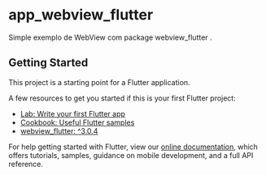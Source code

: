 # app_webview_flutter

Simple exemplo de WebView com package webview_flutter .

## Getting Started

This project is a starting point for a Flutter application.

A few resources to get you started if this is your first Flutter project:

- [Lab: Write your first Flutter app](https://flutter.dev/docs/get-started/codelab)
- [Cookbook: Useful Flutter samples](https://flutter.dev/docs/cookbook)
- [webview_flutter: ^3.0.4](https://pub.dev/packages/webview_flutter)

For help getting started with Flutter, view our
[online documentation](https://flutter.dev/docs), which offers tutorials,
samples, guidance on mobile development, and a full API reference.

